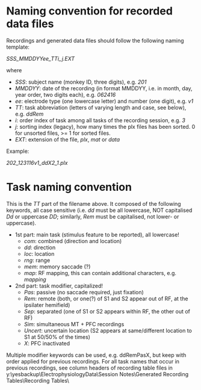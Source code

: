 # Naming convention for recorded data files

Recordings and generated data files should follow the following naming template:

*SSS_MMDDYYee_TTi_j.EXT*

where

- *SSS*: subject name (monkey ID, three digits), e.g. *201*
- *MMDDYY*: date of the recording (in format MMDDYY, i.e. in month, day, year order, two digits each), e.g. *062416*
- *ee*: electrode type (one lowercase letter) and number (one digit), e.g. *v1*
- *TT*: task abbreviation (letters of varying length and case, see below), e.g. *ddRem*
- *i*: order index of task among all tasks of the recording session, e.g. *3*
- *j*: sorting index (legacy), how many times the plx files has been sorted. 0 for unsorted files, >= 1 for sorted files.
- *EXT*: extension of the file, *plx*, *mat* or *data*

Example:

*202_123116v1_ddX2_1.plx*


# Task naming convention

This is the *TT* part of the filename above. It composed of the following keywords, all case sensitive (i.e. *dd* must be all lowercase, NOT capitalised *Dd* or uppercase *DD*; similarly, *Rem* must be capitalised, not lower- or uppercase).

- 1st part: main task (stimulus feature to be reported), all lowercase!
  - *com*: combined (direction and location)
  - *dd*: direction
  - *loc*: location
  - *rng*: range
  - *mem*: memory saccade (?)
  - *map*: RF mapping, this can contain additional characters, e.g. *mapping*
- 2nd part: task modifier, capitalized!
  - *Pas*: passive (no saccade required, just fixation)
  - *Rem*: remote (both, or one(?) of S1 and S2 appear out of RF, at the ipsilater hemifield)
  - *Sep*: separated (one of S1 or S2 appears within RF, the other out of RF)
  - *Sim*: simultaneous MT + PFC recordings
  - *Uncert*: uncertain location (S2 appears at same/different location to S1 at 50/50% of the times)
  - *X*: PFC inactivated
  
Multiple modifier keywords can be used, e.g. ddRemPasX, but keep with order applied for previous recordings. For all task names that occur in previous recordings, see column headers of recording table files in 
y:\yesbackup\ElectrophysiologyData\Session Notes\Generated Recording Tables\Recording Tables\

